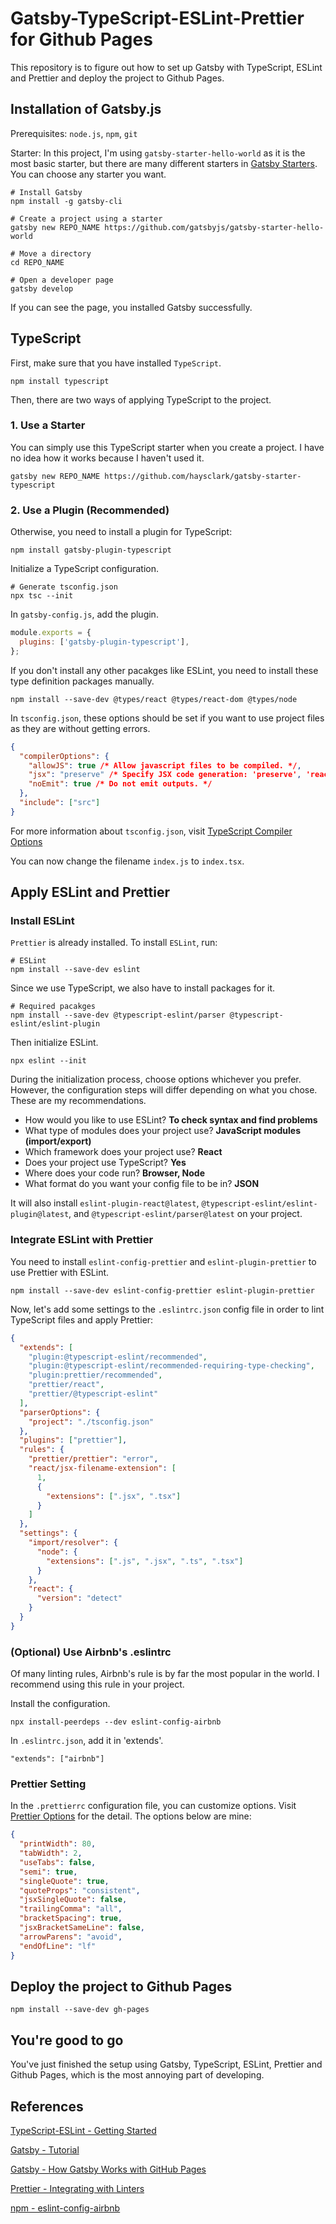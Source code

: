 # Gatsby-TypeScript-ESLint-Prettier for Github Pages

This repository is to figure out how to set up Gatsby with TypeScript, ESLint and Prettier and deploy the project to Github Pages.

## Installation of Gatsby.js

Prerequisites: `node.js`, `npm`, `git`

Starter: In this project, I'm using `gatsby-starter-hello-world` as it is the most basic starter, but there are many different starters in [Gatsby Starters](https://www.gatsbyjs.org/starters/?v=2). You can choose any starter you want.

```shell
# Install Gatsby
npm install -g gatsby-cli

# Create a project using a starter
gatsby new REPO_NAME https://github.com/gatsbyjs/gatsby-starter-hello-world

# Move a directory
cd REPO_NAME

# Open a developer page
gatsby develop
```

If you can see the page, you installed Gatsby successfully.

## TypeScript

First, make sure that you have installed `TypeScript`.

```shell
npm install typescript
```

Then, there are two ways of applying TypeScript to the project.

### 1. Use a Starter

You can simply use this TypeScript starter when you create a project. I have no idea how it works because I haven't used it.

```shell
gatsby new REPO_NAME https://github.com/haysclark/gatsby-starter-typescript
```

### 2. Use a Plugin (Recommended)

Otherwise, you need to install a plugin for TypeScript:

```shell
npm install gatsby-plugin-typescript
```

Initialize a TypeScript configuration.

```shell
# Generate tsconfig.json
npx tsc --init
```

In `gatsby-config.js`, add the plugin.

```js
module.exports = {
  plugins: ['gatsby-plugin-typescript'],
};
```

If you don't install any other pacakges like ESLint, you need to install these type definition packages manually.

```shell
npm install --save-dev @types/react @types/react-dom @types/node
```

In `tsconfig.json`, these options should be set if you want to use project files as they are without getting errors.

```json
{
  "compilerOptions": {
    "allowJS": true /* Allow javascript files to be compiled. */,
    "jsx": "preserve" /* Specify JSX code generation: 'preserve', 'react-native', or 'react'. */,
    "noEmit": true /* Do not emit outputs. */
  },
  "include": ["src"]
}
```

For more information about `tsconfig.json`, visit [TypeScript Compiler Options](https://www.typescriptlang.org/docs/handbook/compiler-options.html)

You can now change the filename `index.js` to `index.tsx`.

## Apply ESLint and Prettier

### Install ESLint

`Prettier` is already installed. To install `ESLint`, run:

```shell
# ESLint
npm install --save-dev eslint
```

Since we use TypeScript, we also have to install packages for it.

```shell
# Required pacakges
npm install --save-dev @typescript-eslint/parser @typescript-eslint/eslint-plugin
```

Then initialize ESLint.

```shell
npx eslint --init
```

During the initialization process, choose options whichever you prefer. However, the configuration steps will differ depending on what you chose. These are my recommendations.

- How would you like to use ESLint?
  **To check syntax and find problems**
- What type of modules does your project use?
  **JavaScript modules (import/export)**
- Which framework does your project use?
  **React**
- Does your project use TypeScript?
  **Yes**
- Where does your code run?
  **Browser, Node**
- What format do you want your config file to be in?
  **JSON**

It will also install `eslint-plugin-react@latest`, `@typescript-eslint/eslint-plugin@latest`, and `@typescript-eslint/parser@latest` on your project.

### Integrate ESLint with Prettier

You need to install `eslint-config-prettier` and `eslint-plugin-prettier` to use Prettier with ESLint.

```shell
npm install --save-dev eslint-config-prettier eslint-plugin-prettier
```

Now, let's add some settings to the `.eslintrc.json` config file in order to lint TypeScript files and apply Prettier:

```json
{
  "extends": [
    "plugin:@typescript-eslint/recommended",
    "plugin:@typescript-eslint/recommended-requiring-type-checking",
    "plugin:prettier/recommended",
    "prettier/react",
    "prettier/@typescript-eslint"
  ],
  "parserOptions": {
    "project": "./tsconfig.json"
  },
  "plugins": ["prettier"],
  "rules": {
    "prettier/prettier": "error",
    "react/jsx-filename-extension": [
      1,
      {
        "extensions": [".jsx", ".tsx"]
      }
    ]
  },
  "settings": {
    "import/resolver": {
      "node": {
        "extensions": [".js", ".jsx", ".ts", ".tsx"]
      }
    },
    "react": {
      "version": "detect"
    }
  }
}
```

### (Optional) Use Airbnb's .eslintrc

Of many linting rules, Airbnb's rule is by far the most popular in the world. I recommend using this rule in your project.

Install the configuration.

```shell
npx install-peerdeps --dev eslint-config-airbnb
```

In `.eslintrc.json`, add it in 'extends'.

```shell
"extends": ["airbnb"]
```

### Prettier Setting

In the `.prettierrc` configuration file, you can customize options. Visit [Prettier Options](https://prettier.io/docs/en/options.html) for the detail. The options below are mine:

```json
{
  "printWidth": 80,
  "tabWidth": 2,
  "useTabs": false,
  "semi": true,
  "singleQuote": true,
  "quoteProps": "consistent",
  "jsxSingleQuote": false,
  "trailingComma": "all",
  "bracketSpacing": true,
  "jsxBracketSameLine": false,
  "arrowParens": "avoid",
  "endOfLine": "lf"
}
```

## Deploy the project to Github Pages

```shell
npm install --save-dev gh-pages
```

## You're good to go

You've just finished the setup using Gatsby, TypeScript, ESLint, Prettier and Github Pages, which is the most annoying part of developing.

## References

[TypeScript-ESLint - Getting Started](https://github.com/typescript-eslint/typescript-eslint/blob/master/docs/getting-started/linting/README.md)

[Gatsby - Tutorial](https://www.gatsbyjs.org/tutorial/part-zero/)

[Gatsby - How Gatsby Works with GitHub Pages](https://www.gatsbyjs.org/docs/how-gatsby-works-with-github-pages/)

[Prettier - Integrating with Linters](https://prettier.io/docs/en/integrating-with-linters.html)

[npm - eslint-config-airbnb](https://www.npmjs.com/package/eslint-config-airbnb)
